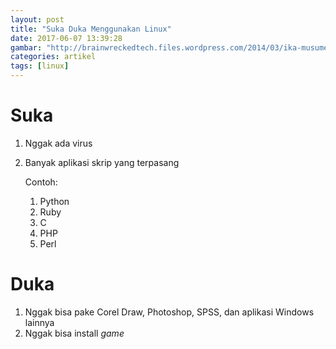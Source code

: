 ```yaml
---
layout: post
title: "Suka Duka Menggunakan Linux"
date: 2017-06-07 13:39:28
gambar: "http://brainwreckedtech.files.wordpress.com/2014/03/ika-musume-arch-linux-43.png"
categories: artikel
tags: [linux]
---
```


# Suka

1. Nggak ada virus
2. Banyak aplikasi skrip yang terpasang

    Contoh:

    1. Python
    2. Ruby
    3. C
    4. PHP
    5. Perl

# Duka

1. Nggak bisa pake Corel Draw, Photoshop, SPSS, dan aplikasi Windows lainnya
2. Nggak bisa install _game_